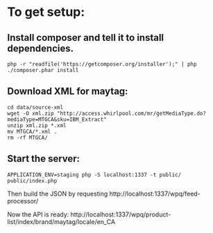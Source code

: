 # To get setup:

## Install composer and tell it to install dependencies.

    php -r "readfile('https://getcomposer.org/installer');" | php
    ./composer.phar install

## Download XML for maytag:

    cd data/source-xml
    wget -O xml.zip "http://access.whirlpool.com/mr/getMediaType.do?mediaType=MTGCA&sku=IBM_Extract"
    unzip xml.zip *.xml
    mv MTGCA/*.xml .
    rm -rf MTGCA/

## Start the server:

    APPLICATION_ENV=staging php -S localhost:1337 -t public/ public/index.php

Then build the JSON by requesting http://localhost:1337/wpq/feed-processor/

Now the API is ready: http://localhost:1337/wpq/product-list/index/brand/maytag/locale/en_CA